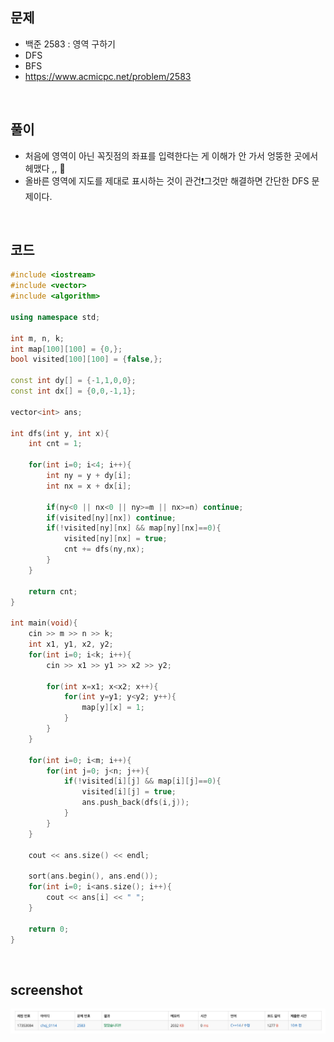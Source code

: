 ## 문제
- 백준 2583 : 영역 구하기
- DFS
- BFS
- https://www.acmicpc.net/problem/2583

<br/>

## 풀이
- 처음에 영역이 아닌 꼭짓점의 좌표를 입력한다는 게 이해가 안 가서 엉뚱한 곳에서 헤맸다 ,, 🤯
- 올바른 영역에 지도를 제대로 표시하는 것이 관건❗️그것만 해결하면 간단한 DFS 문제이다.

<br/>

## 코드

```c++
#include <iostream>
#include <vector>
#include <algorithm>

using namespace std;

int m, n, k;
int map[100][100] = {0,};
bool visited[100][100] = {false,};

const int dy[] = {-1,1,0,0};
const int dx[] = {0,0,-1,1};

vector<int> ans;

int dfs(int y, int x){
    int cnt = 1;
    
    for(int i=0; i<4; i++){
        int ny = y + dy[i];
        int nx = x + dx[i];
        
        if(ny<0 || nx<0 || ny>=m || nx>=n) continue;
        if(visited[ny][nx]) continue;
        if(!visited[ny][nx] && map[ny][nx]==0){
            visited[ny][nx] = true;
            cnt += dfs(ny,nx);
        }
    }
    
    return cnt;
}

int main(void){
    cin >> m >> n >> k;
    int x1, y1, x2, y2;
    for(int i=0; i<k; i++){
        cin >> x1 >> y1 >> x2 >> y2;
        
        for(int x=x1; x<x2; x++){
            for(int y=y1; y<y2; y++){
                map[y][x] = 1;
            }
        }
    }
    
    for(int i=0; i<m; i++){
        for(int j=0; j<n; j++){
            if(!visited[i][j] && map[i][j]==0){
                visited[i][j] = true;
                ans.push_back(dfs(i,j));
            }
        }
    }

    cout << ans.size() << endl;
    
    sort(ans.begin(), ans.end());
    for(int i=0; i<ans.size(); i++){
        cout << ans[i] << " ";
    }
    
    return 0;
}
```

<br/>


## screenshot
![screenshot](./screenshots/boj2583.png)

